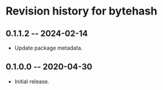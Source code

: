 # Revision history for bytehash

## 0.1.1.2 -- 2024-02-14

* Update package metadata.

## 0.1.0.0 -- 2020-04-30

* Initial release.
